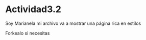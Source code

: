# Actividad3.2
Soy Marianela 
mi archivo va a mostrar una página rica en estilos 

Forkealo si necesitas 